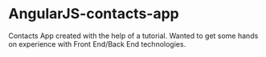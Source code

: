 # AngularJS-contacts-app
Contacts App created with the help of a tutorial. Wanted to get some hands on experience with Front End/Back End technologies.
